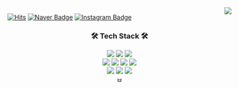 <div align="center">
  
  <img align="right" src="http://mazassumnida.wtf/api/v2/generate_badge?boj=jk62362"/>
 
</div>

[![Hits](https://hits.seeyoufarm.com/api/count/incr/badge.svg?url=https%3A%2F%2Fgithub.com%2Fworldclasscitizen%2Fhit-counter&count_bg=%2379C83D&title_bg=%23555555&icon=&icon_color=%23E7E7E7&title=hits&edge_flat=false)](https://hits.seeyoufarm.com)
[![Naver Badge](https://img.shields.io/badge/-Blog-03C75A?logo=naver&logoColor=white&link=https://blog.naver.com/k62362)](https://blog.naver.com/k62362) 
[![Instagram Badge](https://img.shields.io/badge/-SNS-E4405F?logo=instagram&logoColor=white&link=https://www.instagram.com/__teddynu)](https://www.instagram.com/__teddynu) 

<div align="center">
  
  ### 🛠 Tech Stack 🛠
 
  <img src="https://img.shields.io/badge/-Java-007396?style=flat-square&logo=JAVA&logoColor=white"> <img src="https://img.shields.io/badge/Python-3776AB?style=flat-square&logo=Python&logoColor=white"/> <img src="https://img.shields.io/badge/ C -A8B9CC?style=flat-square&logo=C&logoColor=white"/>
<br>
<img src="https://img.shields.io/badge/C++-00599C?style=flat-square&logo=cplusplus"/> <img src="https://img.shields.io/badge/Kotlin-7F52FF?style=flat-square&logo=Kotlin&logoColor=white"/> <img src="https://img.shields.io/badge/PHP-777BB4?style=flat-square&logo=PHP&logoColor=white"/> <img src="https://img.shields.io/badge/MySQL-4479A1?style=flat-square&logo=MySQL&logoColor=white"/>
<br>
<img src="https://img.shields.io/badge/HTML5-E34F26?style=flat-square&logo=HTML5&logoColor=white"/> <img src="https://img.shields.io/badge/CSS3-1572B6?style=flat-square&logo=CSS3&logoColor=white"/> <img src="https://img.shields.io/badge/JavaScript-F7DF1E?style=flat-square&logo=JavaScript&logoColor=white"/>
<br>
ㅂ
</div>

